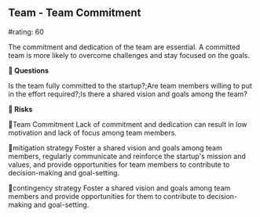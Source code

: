 

## Team - Team Commitment

#rating: 60


The commitment and dedication of the team are essential. A committed team is more likely to overcome challenges and stay focused on the goals.

**💭 Questions**

Is the team fully committed to the startup?;Are team members willing to put in the effort required?;Is there a shared vision and goals among the team?

**🚨 Risks**

🚨Team Commitment
Lack of commitment and dedication can result in low motivation and lack of focus among team members.

🚨mitigation strategy
Foster a shared vision and goals among team members, regularly communicate and reinforce the startup's mission and values, and provide opportunities for team members to contribute to decision-making and goal-setting.

🚨contingency strategy
Foster a shared vision and goals among team members and provide opportunities for them to contribute to decision-making and goal-setting.





